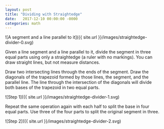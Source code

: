 ```yaml
---
layout: post
title: "Dividing with Straightedge"
date:   2017-12-10 00:00:00 -0000
categories: math
---
```


![A segment and a line parallel to it]({{ site.url }}/images/straightedge-divider-0.svg)

Given a line segment and a line parallel to it, divide the segment in three equal parts using only a straightedge (a ruler with no markings). You can draw straight lines, but not measure distances.

<!--more-->

Draw two intersecting lines through the ends of the segment. Draw the diagonals of the trapezoid formed by those lines, the segment, and the parallel line. The line through the intersection of the diagonals will divide both bases of the trapezoid in two equal parts.

![Step 1]({{ site.url }}/images/straightedge-divider-1.svg)

Repeat the same operation again with each half to split the base in four equal parts. Use three of the four parts to split the original segment in three.

![Step 2]({{ site.url }}/images/straightedge-divider-2.svg)

